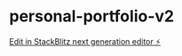 # personal-portfolio-v2

[Edit in StackBlitz next generation editor ⚡️](https://stackblitz.com/~/github.com/jinzolapis/personal-portfolio-v2)